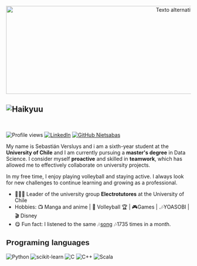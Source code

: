 

<p align="center">
  <img src="https://media.tenor.com/Wqir24RrT_8AAAAC/httyd3-toothless.gif" alt="Texto alternativo de la imagen" width="1000" height="240">
</p>


  


## ![Haikyuu](https://fontmeme.com/temporary/565c2fb70c4640c4ba30815e13c8e6ba.png)

<br>


![Profile views](https://gpvc.arturio.dev/Nietsabas)
[![LinkedIn](https://img.shields.io/badge/-Nietsabas-blue?style=flat-square&logo=Linkedin&logoColor=white&link=https://www.linkedin.com/in/sebasti%C3%A1n-versluys-dom%C3%ADnguez/)](https://www.linkedin.com/in/sebasti%C3%A1n-versluys-dom%C3%ADnguez/)
[![GitHub Nietsabas](https://img.shields.io/github/followers/nietsabas?label=follow&style=social)](https://github.com/nietsabas)

My name is Sebastián Versluys and i am a sixth-year student at the **University of Chile** and I am currently pursuing a **master's degree** in Data Science. I consider myself **proactive** and skilled in **teamwork**, which has allowed me to effectively collaborate on university projects.

In my free time, I enjoy playing volleyball and staying active. I always look for new challenges to continue learning and growing as a professional.


- 👨🏻‍🎓 Leader of the university group **Electrotutores** at the University of Chile
- Hobbies: 📺 Manga and anime | 🏐 Volleyball 🏆 | 🎮Games | .🎶YOASOBI | 🎬 Disney
- 😋 Fun fact: I listened to the same 🎶[song](https://open.spotify.com/track/4BE1OloRc9xwjyqA4wFFuN?si=4dfe1b165b0f4c44) 🎶1735 times in a month.

<h2 style="font-family: Arial, sans-serif;">Programing languages</h2>

![Python](https://img.shields.io/badge/-Python-3776AB?style=flat-square&logo=Python&logoColor=white)
![scikit-learn](https://img.shields.io/badge/-scikit--learn-F7931E?style=flat-square&logo=scikit-learn&logoColor=white)
![C](https://img.shields.io/badge/-C-00599C?style=flat-square&logo=C&logoColor=white)
![C++](https://img.shields.io/badge/-C++-00599C?style=flat-square&logo=C%2B%2B&logoColor=white)
![Scala](https://img.shields.io/badge/-Scala-DC322F?style=flat-square&logo=Scala&logoColor=white)
